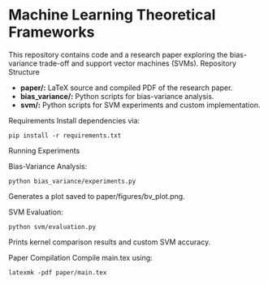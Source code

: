 # Machine Learning Theoretical Frameworks
This repository contains code and a research paper exploring the bias-variance trade-off and support vector machines (SVMs).
Repository Structure

- **paper/:**  LaTeX source and compiled PDF of the research paper.
- **bias_variance/:** Python scripts for bias-variance analysis.
- **svm/:** Python scripts for SVM experiments and custom implementation.

Requirements
Install dependencies via:
```
pip install -r requirements.txt
```

Running Experiments

Bias-Variance Analysis:
```
python bias_variance/experiments.py
```
Generates a plot saved to paper/figures/bv_plot.png.

SVM Evaluation:
```
python svm/evaluation.py
```

Prints kernel comparison results and custom SVM accuracy.


Paper Compilation
Compile main.tex using:
```
latexmk -pdf paper/main.tex
```